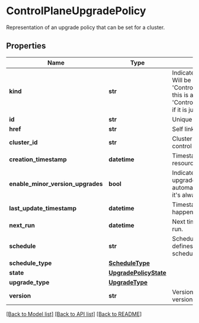 # ControlPlaneUpgradePolicy

Representation of an upgrade policy that can be set for a cluster.
## Properties
Name | Type | Description | Notes
------------ | ------------- | ------------- | -------------
**kind** | **str** | Indicates the type of this object. Will be &#39;ControlPlaneUpgradePolicy&#39; if this is a complete object or &#39;ControlPlaneUpgradePolicyLink&#39; if it is just a link. | [optional] 
**id** | **str** | Unique identifier of the object. | [optional] 
**href** | **str** | Self link. | [optional] 
**cluster_id** | **str** | Cluster ID this upgrade policy for control plane is defined for. | [optional] 
**creation_timestamp** | **datetime** | Timestamp for creation of resource. | [optional] 
**enable_minor_version_upgrades** | **bool** | Indicates if minor version upgrades are allowed for automatic upgrades (for manual it&#39;s always allowed). | [optional] 
**last_update_timestamp** | **datetime** | Timestamp for last update that happened to resource. | [optional] 
**next_run** | **datetime** | Next time the upgrade should run. | [optional] 
**schedule** | **str** | Schedule cron expression that defines automatic upgrade scheduling. | [optional] 
**schedule_type** | [**ScheduleType**](ScheduleType.md) |  | [optional] 
**state** | [**UpgradePolicyState**](UpgradePolicyState.md) |  | [optional] 
**upgrade_type** | [**UpgradeType**](UpgradeType.md) |  | [optional] 
**version** | **str** | Version is the desired upgrade version. | [optional] 

[[Back to Model list]](../README.md#documentation-for-models) [[Back to API list]](../README.md#documentation-for-api-endpoints) [[Back to README]](../README.md)


